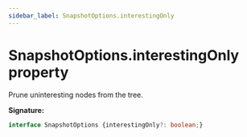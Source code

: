 ```yaml
---
sidebar_label: SnapshotOptions.interestingOnly
---
```

# SnapshotOptions.interestingOnly property

Prune uninteresting nodes from the tree.

**Signature:**

```typescript
interface SnapshotOptions {interestingOnly?: boolean;}
```
